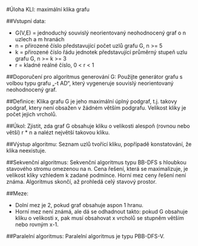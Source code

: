 #Úloha KLI: maximální klika grafu


##Vstupní data:
* G(V,E) = jednoduchý souvislý neorientovaný neohodnocený graf o n uzlech a m hranách
* n = přirozené číslo představující počet uzlů grafu G, n >= 5
* k = přirozené číslo řádu jednotek představující průměrný stupeň uzlu grafu G, n >= k >= 3
* r = kladné reálné číslo, 0 < r < 1


##Doporučení pro algoritmus generování G:
Použijte generátor grafu s volbou typu grafu „-t AD“, který vygeneruje souvislý neorientovaný neohodnocený graf.


##Definice:
Klika grafu G je jeho maximální úplný podgraf, t.j. takovy podgraf, ktery není obsažen v žádném větším podgrafu. Velikost kliky je počet jejich vrcholů.


##Úkol:
Zjistit, zda graf G obsahuje kliku o velikosti alespoň (rovnou nebo větší) r * n a nalézt největší takovou kliku.


##Výstup algoritmu:
Seznam uzlů tvořící kliku, popřípadě konstatování, že klika neexistuje.


##Sekvenční algoritmus:
Sekvenční algoritmus typu BB-DFS s hloubkou stavového stromu omezenou na n. Cena řešení, která se maximalizuje, je velikost kliky vzhledem k zadané podmínce. Horní mez ceny řešení není známa. Algoritmus skončí, až prohledá celý stavový prostor.

##Meze:
* Dolní mez je 2, pokud graf obsahuje aspon 1 hranu.
* Horní mez není známá, ale dá se odhadnout takto: pokud G obsahuje kliku o velikosti x, pak musí obsahovat x vrcholů se stupněm větším nebo rovným x-1.

##Paralelní algoritmus:
Paralelní algoritmus je typu PBB-DFS-V.
